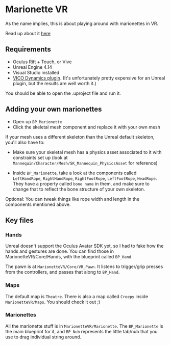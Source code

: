 # Marionette VR

As the name implies, this is about playing around with marionettes in VR.

Read up about it [here](https://medium.com/p/6b596620c3ca/)

## Requirements

* Oculus Rift + Touch, or Vive
* Unreal Engine 4.14
* Visual Studio installed
* [VICO Dynamics plugin](https://www.unrealengine.com/marketplace/vico-dynamics-plugin). (It's unfortunately pretty expensive for an Unreal plugin, but the results are well worth it.)

You should be able to open the .uproject file and run it.

## Adding your own marionettes

* Open up `BP_Marionette`
* Click the skeletal mesh component and replace it with your own mesh

If your mesh uses a different skeleton than the Unreal default skeleton, you'll also have to:

* Make sure your skeletal mesh has a physics asset associated to it with constraints set up (look at `Mannequin/Character/Mesh/SK_Mannequin_PhysicsAsset` for reference)

* Inside `BP_Marionette`, take a look at the components called `LeftHandRope`, `RightHandRope`, `RightFootRope`, `LeftFootRope`, `HeadRope`. They have a property called `bone name` in them, and make sure to change that to reflect the bone structure of your own skeleton.

Optional: You can tweak things like rope width and length in the components mentioned above.

## Key files

### Hands
Unreal doesn't support the Oculus Avatar SDK yet, so I had to fake how the hands and gestures are done. You can find those in MarionetteVR/Core/Hands, with the blueprint called `BP_Hand`.

The pawn is at `MarionetteVR/Core/VR_Pawn`. It listens to trigger/grip presses from the controllers, and passes that along to `BP_Hand`.

### Maps
The default map is `Theatre`. There is also a map called `Creepy` inside `MarionetteVR/Maps`. You should check it out ;)

### Marionettes
All the marionette stuff is in `MarionetteVR/Marionette`. The `BP_Marionette` is the main blueprint for it, and `BP_Nub` represents the little tab/nub that you use to drag individual string around.


